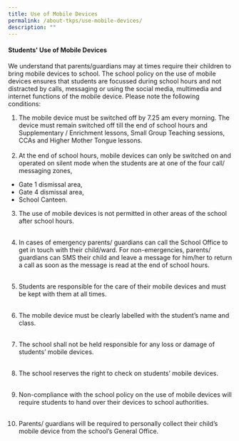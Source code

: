 ```yaml
---
title: Use of Mobile Devices
permalink: /about-tkps/use-mobile-devices/
description: ""
---
```

#### **Students' Use of Mobile Devices**

We understand that parents/guardians may at times require their children to bring mobile devices to school. The school policy on the use of mobile devices ensures that students are focussed during school hours and not distracted by calls, messaging or using the social media, multimedia and internet functions of the mobile device. Please note the following conditions:

1. The mobile device must be switched off by 7.25 am every morning. The device must remain switched off till the end of school hours and Supplementary / Enrichment lessons, Small Group Teaching sessions, CCAs and Higher Mother Tongue lessons.<br><br>
2. At the end of school hours, mobile devices can only be switched on and operated on silent mode when the students are at one of the four call/ messaging zones,<br>

* Gate 1 dismissal area,
* Gate 4 dismissal area,
* School Canteen.

3. The use of mobile devices is not permitted in other areas of the school after school hours.<br><br>

4. In cases of emergency parents/ guardians can call the School Office to get in touch with their child/ward. For non-emergencies, parents/ guardians can SMS their child and leave a message for him/her to return a call as soon as the message is read at the end of school hours.<br><br>

5. Students are responsible for the care of their mobile devices and must be kept with them at all times.<br><br>

6. The mobile device must be clearly labelled with the student’s name and class.<br><br>

7. The school shall not be held responsible for any loss or damage of students’ mobile devices.<br><br>

8. The school reserves the right to check on students’ mobile devices.<br><br>

9. Non-compliance with the school policy on the use of mobile devices will require students to hand over their devices to school authorities. <br><br>

10. Parents/ guardians will be required to personally collect their child’s mobile device from the school’s General Office.